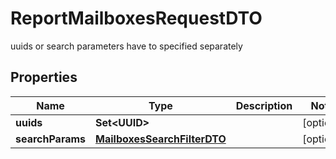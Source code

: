 

# ReportMailboxesRequestDTO

uuids or search parameters have to specified separately

## Properties

| Name | Type | Description | Notes |
|------------ | ------------- | ------------- | -------------|
|**uuids** | **Set&lt;UUID&gt;** |  |  [optional] |
|**searchParams** | [**MailboxesSearchFilterDTO**](MailboxesSearchFilterDTO.md) |  |  [optional] |



